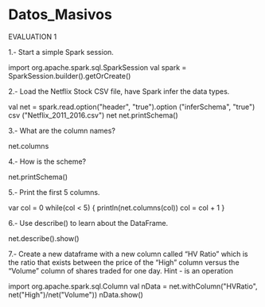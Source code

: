 # Datos_Masivos
EVALUATION 1

1.- Start a simple Spark session.

import org.apache.spark.sql.SparkSession
val spark = SparkSession.builder().getOrCreate()

2.- Load the Netflix Stock CSV file, have Spark infer the data types.

val net = spark.read.option("header", "true").option ("inferSchema", "true") csv ("Netflix_2011_2016.csv")
net
net.printSchema()

3.- What are the column names?

net.columns

4.- How is the scheme?

net.printSchema()

5.- Print the first 5 columns.

var col = 0
while(col < 5)
{
    println(net.columns(col))
    col = col + 1
}

6.- Use describe() to learn about the DataFrame.

net.describe().show()

7.- Create a new dataframe with a new column called “HV Ratio” which is the ratio that
exists between the price of the “High” column versus the “Volume” column of shares
traded for one day. Hint - is an operation

import org.apache.spark.sql.Column
val nData = net.withColumn("HVRatio", net("High")/net("Volume"))
nData.show() 
